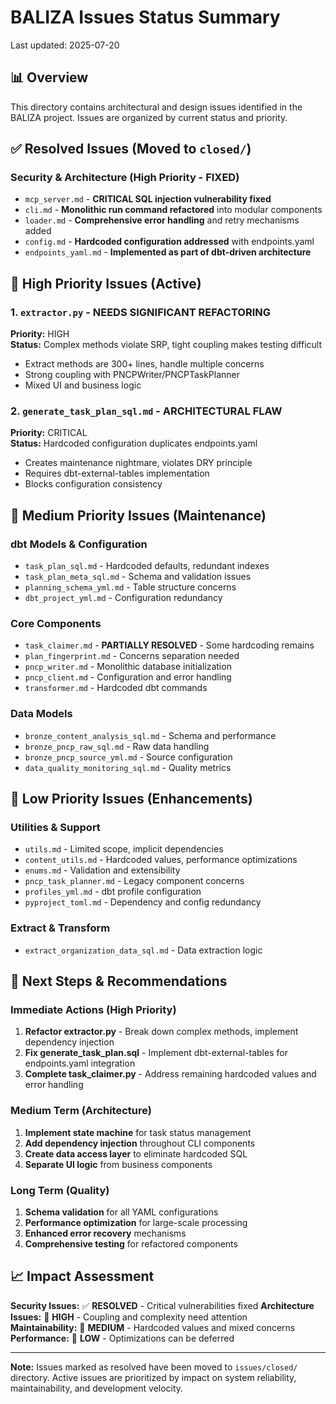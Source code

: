 # BALIZA Issues Status Summary

Last updated: 2025-07-20

## 📊 Overview

This directory contains architectural and design issues identified in the BALIZA project. Issues are organized by current status and priority.

## ✅ Resolved Issues (Moved to `closed/`)

### Security & Architecture (High Priority - FIXED)
- `mcp_server.md` - **CRITICAL SQL injection vulnerability fixed**
- `cli.md` - **Monolithic run command refactored** into modular components  
- `loader.md` - **Comprehensive error handling** and retry mechanisms added
- `config.md` - **Hardcoded configuration addressed** with endpoints.yaml
- `endpoints_yaml.md` - **Implemented as part of dbt-driven architecture**

## 🚨 High Priority Issues (Active)

### 1. `extractor.py` - NEEDS SIGNIFICANT REFACTORING
**Priority:** HIGH  
**Status:** Complex methods violate SRP, tight coupling makes testing difficult
- Extract methods are 300+ lines, handle multiple concerns
- Strong coupling with PNCPWriter/PNCPTaskPlanner  
- Mixed UI and business logic

### 2. `generate_task_plan_sql.md` - ARCHITECTURAL FLAW
**Priority:** CRITICAL  
**Status:** Hardcoded configuration duplicates endpoints.yaml
- Creates maintenance nightmare, violates DRY principle
- Requires dbt-external-tables implementation
- Blocks configuration consistency

## 🔧 Medium Priority Issues (Maintenance)

### dbt Models & Configuration
- `task_plan_sql.md` - Hardcoded defaults, redundant indexes
- `task_plan_meta_sql.md` - Schema and validation issues  
- `planning_schema_yml.md` - Table structure concerns
- `dbt_project_yml.md` - Configuration redundancy

### Core Components  
- `task_claimer.md` - **PARTIALLY RESOLVED** - Some hardcoding remains
- `plan_fingerprint.md` - Concerns separation needed
- `pncp_writer.md` - Monolithic database initialization
- `pncp_client.md` - Configuration and error handling
- `transformer.md` - Hardcoded dbt commands

### Data Models
- `bronze_content_analysis_sql.md` - Schema and performance
- `bronze_pncp_raw_sql.md` - Raw data handling  
- `bronze_pncp_source_yml.md` - Source configuration
- `data_quality_monitoring_sql.md` - Quality metrics

## 💾 Low Priority Issues (Enhancements)

### Utilities & Support
- `utils.md` - Limited scope, implicit dependencies
- `content_utils.md` - Hardcoded values, performance optimizations
- `enums.md` - Validation and extensibility
- `pncp_task_planner.md` - Legacy component concerns
- `profiles_yml.md` - dbt profile configuration
- `pyproject_toml.md` - Dependency and config redundancy

### Extract & Transform
- `extract_organization_data_sql.md` - Data extraction logic

## 🎯 Next Steps & Recommendations

### Immediate Actions (High Priority)
1. **Refactor extractor.py** - Break down complex methods, implement dependency injection
2. **Fix generate_task_plan.sql** - Implement dbt-external-tables for endpoints.yaml integration
3. **Complete task_claimer.py** - Address remaining hardcoded values and error handling

### Medium Term (Architecture)
1. **Implement state machine** for task status management
2. **Add dependency injection** throughout CLI components  
3. **Create data access layer** to eliminate hardcoded SQL
4. **Separate UI logic** from business components

### Long Term (Quality)
1. **Schema validation** for all YAML configurations
2. **Performance optimization** for large-scale processing
3. **Enhanced error recovery** mechanisms
4. **Comprehensive testing** for refactored components

## 📈 Impact Assessment

**Security Issues:** ✅ **RESOLVED** - Critical vulnerabilities fixed
**Architecture Issues:** 🚨 **HIGH** - Coupling and complexity need attention  
**Maintainability:** 🔧 **MEDIUM** - Hardcoded values and mixed concerns
**Performance:** 💾 **LOW** - Optimizations can be deferred

---

**Note:** Issues marked as resolved have been moved to `issues/closed/` directory. Active issues are prioritized by impact on system reliability, maintainability, and development velocity.